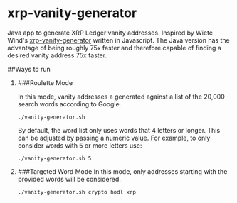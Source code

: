 # xrp-vanity-generator
Java app to generate XRP Ledger vanity addresses. Inspired by Wiete Wind's [xrp-vanity-generator](https://github.com/WietseWind/xrp-vanity-generator)
written in Javascript. The Java version has the advantage of being roughly 75x faster and therefore
capable of finding a desired vanity address 75x faster.

##Ways to run

1. ###Roulette Mode 

   In this mode, vanity addresses a generated against a list of the 20,000 search words according to Google.
   ```shell
   ./vanity-generator.sh
   ```
   By default, the word list only uses words that 4 letters or longer. This can be adjusted by passing
   a numeric value. For example, to only consider words with 5 or more letters use:
   ```shell
   ./vanity-generator.sh 5
   ```

1. ###Targeted Word Mode
   In this mode, only addresses starting with the provided words will be considered.
   ```shell
   ./vanity-generator.sh crypto hodl xrp
   ```

